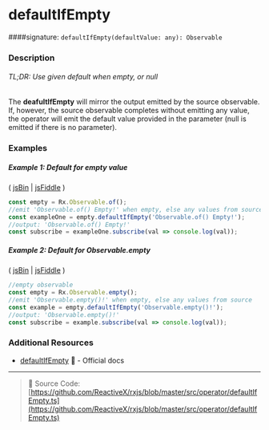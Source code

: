 # defaultIfEmpty
####signature: `defaultIfEmpty(defaultValue: any): Observable`

### Description

###### TL;DR: Use given default when empty, or null

The **deafultIfEmpty** will mirror the output emitted by the source observable.  If, however, the source observable completes without emitting any value, the operator will emit the default value provided in the parameter (null is emitted if there is no parameter).

### Examples

##### Example 1: Default for empty value

( [jsBin](http://jsbin.com/yawumoqatu/1/edit?js,console) | [jsFiddle](https://jsfiddle.net/btroncone/8ex96cov/) )

```js
const empty = Rx.Observable.of();
//emit 'Observable.of() Empty!' when empty, else any values from source
const exampleOne = empty.defaultIfEmpty('Observable.of() Empty!');
//output: 'Observable.of() Empty!'
const subscribe = exampleOne.subscribe(val => console.log(val));
```

##### Example 2: Default for Observable.empty

( [jsBin](http://jsbin.com/kojafuvesu/1/edit?js,console) | [jsFiddle](https://jsfiddle.net/btroncone/3edw828p/) )

```js
//empty observable
const empty = Rx.Observable.empty();
//emit 'Observable.empty()!' when empty, else any values from source
const example = empty.defaultIfEmpty('Observable.empty()!');
//output: 'Observable.empty()!'
const subscribe = example.subscribe(val => console.log(val));
```


### Additional Resources
* [defaultIfEmpty](http://reactivex.io/rxjs/class/es6/Observable.js~Observable.html#instance-method-defaultIfEmpty) :newspaper: - Official docs

---
> :file_folder: Source Code:  [https://github.com/ReactiveX/rxjs/blob/master/src/operator/defaultIfEmpty.ts](https://github.com/ReactiveX/rxjs/blob/master/src/operator/defaultIfEmpty.ts)
